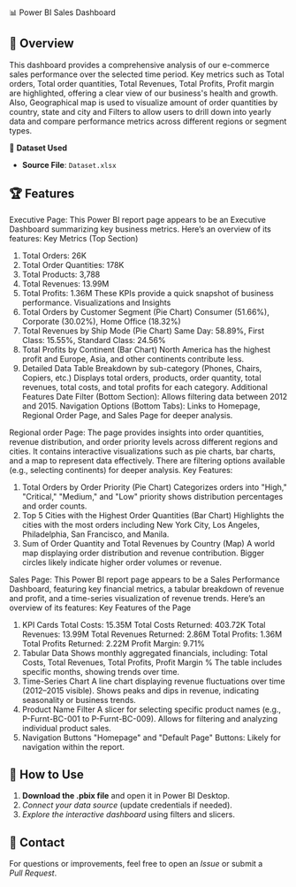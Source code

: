  📊 Power BI Sales Dashboard  

## 📌 Overview  
This dashboard provides a comprehensive analysis of our e-commerce sales performance over the selected time period. Key metrics such as Total orders, Total order quantities, Total Revenues, Total Profits, Profit margin are highlighted, offering a clear view of our business's health and growth. 
Also, Geographical map is used to visualize amount of order quantities by country, state and city and Filters to allow users to drill down into yearly data and compare performance metrics across different regions or segment types.

📂 **Dataset Used**  
- **Source File**: `Dataset.xlsx`
  
## 🏆 Features  
Executive Page:
This Power BI report page appears to be an Executive Dashboard summarizing key business metrics. Here’s an overview of its features:
Key Metrics (Top Section)
1. Total Orders: 26K
2. Total Order Quantities: 178K
3. Total Products: 3,788
4. Total Revenues: 13.99M
5. Total Profits: 1.36M
These KPIs provide a quick snapshot of business performance.
Visualizations and Insights
1. Total Orders by Customer Segment (Pie Chart)
Consumer (51.66%), Corporate (30.02%), Home Office (18.32%)
2. Total Revenues by Ship Mode (Pie Chart)
Same Day: 58.89%, First Class: 15.55%, Standard Class: 24.56%
3. Total Profits by Continent (Bar Chart)
North America has the highest profit and Europe, Asia, and other continents contribute less.
4. Detailed Data Table
Breakdown by sub-category (Phones, Chairs, Copiers, etc.) Displays total orders, products, order quantity, total revenues, total costs, and total profits for each category.
Additional Features
Date Filter (Bottom Section): Allows filtering data between 2012 and 2015.
Navigation Options (Bottom Tabs): Links to Homepage, Regional Order Page, and Sales Page for deeper analysis.

Regional order Page:
The page provides insights into order quantities, revenue distribution, and order priority levels across different regions and cities.
It contains interactive visualizations such as pie charts, bar charts, and a map to represent data effectively.
There are filtering options available (e.g., selecting continents) for deeper analysis.
Key Features:
1. Total Orders by Order Priority (Pie Chart)
Categorizes orders into "High," "Critical," "Medium," and "Low" priority shows distribution percentages and order counts.
2. Top 5 Cities with the Highest Order Quantities (Bar Chart)
Highlights the cities with the most orders including New York City, Los Angeles, Philadelphia, San Francisco, and Manila.
3. Sum of Order Quantity and Total Revenues by Country (Map)
A world map displaying order distribution and revenue contribution. Bigger circles likely indicate higher order volumes or revenue.

Sales Page:
This Power BI report page appears to be a Sales Performance Dashboard, featuring key financial metrics, a tabular breakdown of revenue and profit, and a time-series visualization of revenue trends. Here’s an overview of its features:
Key Features of the Page
1. KPI Cards 
Total Costs: 15.35M
Total Costs Returned: 403.72K
Total Revenues: 13.99M
Total Revenues Returned: 2.86M
Total Profits: 1.36M
Total Profits Returned: 2.22M
Profit Margin: 9.71%
2. Tabular Data 
Shows monthly aggregated financials, including: Total Costs, Total Revenues, Total Profits, Profit Margin %
The table includes specific months, showing trends over time.
3. Time-Series Chart 
A line chart displaying revenue fluctuations over time (2012–2015 visible). Shows peaks and dips in revenue, indicating seasonality or business trends.
4. Product Name Filter 
A slicer for selecting specific product names (e.g., P-Furnt-BC-001 to P-Furnt-BC-009). Allows for filtering and analyzing individual product sales.
5. Navigation Buttons 
"Homepage" and "Default Page" Buttons: Likely for navigation within the report.

 

## 🚀 How to Use  
1. **Download the .pbix file** and open it in Power BI Desktop.  
2. *Connect your data source* (update credentials if needed).  
3. *Explore the interactive dashboard* using filters and slicers.

## 📢 Contact  
For questions or improvements, feel free to open an *Issue* or submit a *Pull Request*.
